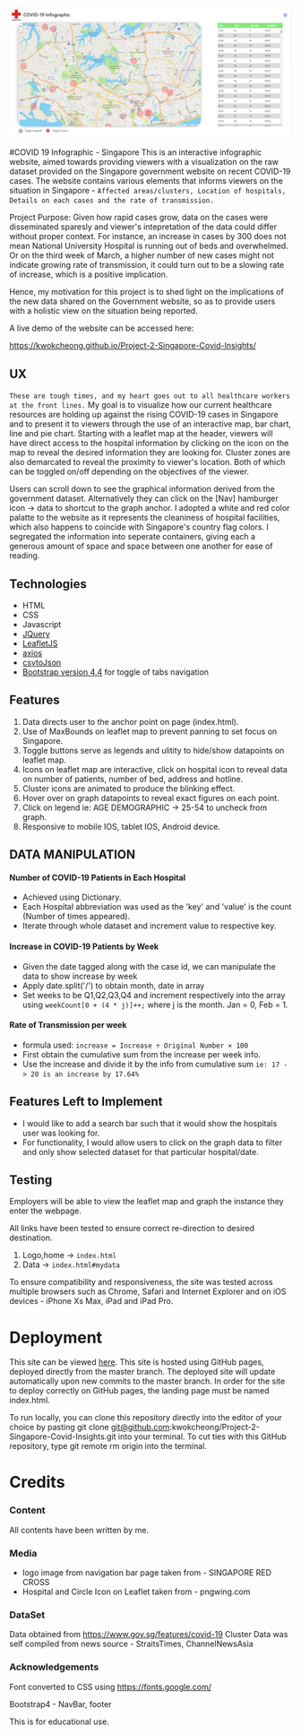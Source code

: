 <img src="images/screenshot.png" style="margin: 0;">


#COVID 19 Infographic - Singapore
This is an interactive infographic website, aimed towards providing viewers with a visualization on the raw dataset provided on the Singapore government website on recent COVID-19 cases. The website contains various elements that informs viewers on the situation in Singapore - ``` Affected areas/clusters, Location of hospitals, Details on each cases and the rate of transmission. ```

Project Purpose: Given how rapid cases grow, data on the cases were disseminated sparesly and viewer's intepretation of the data could differ without proper context. For instance, an increase in cases by 300 does not mean National University Hospital is running out of beds and overwhelmed. Or on the third week of March, a higher number of new cases might not indicate growing rate of transmission, it could turn out to be a slowing rate of increase, which is a positive implication.

Hence, my motivation for this project is to shed light on the implications of the new data shared on the Government website, so as to provide users with a holistic view on the situation being reported.

A live demo of the website can be accessed here: 

https://kwokcheong.github.io/Project-2-Singapore-Covid-Insights/

## UX
```These are tough times, and my heart goes out to all healthcare workers at the front lines.``` 
My goal is to visualize how our current healthcare resources are holding up against the rising COVID-19 cases in Singapore and to present it to viewers through the use of an interactive map, bar chart, line and pie chart. Starting with a leaflet map at the header, viewers will have direct access to the hospital information by clicking on the icon on the map to reveal the desired information they are looking for. Cluster zones are also demarcated to reveal the proximity to viewer's location. Both of which can be toggled on/off depending on the objectives of the viewer. 

Users can scroll down to see the graphical information derived from the government dataset. Alternatively they can click on the [Nav] hamburger icon -> data to shortcut to the graph anchor. I adopted a white and red color palatte to the website as it represents the cleaniness of hospital facilities, which also happens to coincide with Singapore's country flag colors. I segregated the information into seperate containers, giving each a generous amount of space and space between one another for ease of reading.


## Technologies
* HTML
* CSS
* Javascript
* [JQuery](https://jquery.com/) 
* [LeafletJS](https://leafletjs.com/) 
* [axios](https://github.com/axios/axios) 
* [csvtoJson](https://github.com/Keyang/node-csvtojson) 
* [Bootstrap version 4.4](https://getbootstrap.com/) for toggle of tabs navigation  


## Features
1. Data directs user to the anchor point on page (index.html).
2. Use of MaxBounds on leaflet map to prevent panning to set focus on Singapore.
3. Toggle buttons serve as legends and ulitity to hide/show datapoints on leaflet map.
4. Icons on leaflet map are interactive, click on hospital icon to reveal data on number of patients, number of bed, address and hotline.
5. Cluster icons are animated to produce the blinking effect. 
6. Hover over on graph datapoints to reveal exact figures on each point. 
7. Click on legend ie: AGE DEMOGRAPHIC -> 25-54 to uncheck from graph. 
8. Responsive to mobile IOS, tablet IOS, Android device. 


## DATA MANIPULATION 

#### Number of COVID-19 Patients in Each Hospital
- Achieved using Dictionary. 
- Each Hospital abbreviation was used as the 'key' and 'value' is the count (Number of times appeared). 
- Iterate through whole dataset and increment value to respective key. 

#### Increase in COVID-19 Patients by Week
- Given the date tagged along with the case id, we can manipulate the data to show increase by week
- Apply date.split('/') to obtain month, date in array
- Set weeks to be Q1,Q2,Q3,Q4 and increment respectively into the array using 
    ```weekCount[0 + (4 * j)]++;```
    where j is the month. Jan = 0, Feb = 1. 

#### Rate of Transmission per week
- formula used: 
    ```increase = Increase ÷ Original Number × 100```
- First obtain the cumulative sum from the increase per week info. 
- Use the increase and divide it by the info from cumulative sum 
    ```ie: 17 -> 20 is an increase by 17.64% ```


## Features Left to Implement
* I would like to add a search bar such that it would show the hospitals user was looking for. 
* For functionality, I would allow users to click on the graph data to filter and only show selected dataset for that particular hospital/date. 

## Testing
Employers will be able to view the leaflet map and graph the instance they enter the webpage.

All links have been tested to ensure correct re-direction to desired destination.
1. Logo,home -> `index.html`
2. Data -> `index.html#mydata`


To ensure compatibility and responsiveness, the site was tested across multiple browsers such as Chrome, Safari and Internet Explorer and on iOS devices - iPhone Xs Max, iPad and iPad Pro.


# Deployment
This site can be viewed [here](https://kwokcheong.github.io/Project-2-Singapore-Covid-Insights/). This site is hosted using GitHub pages, deployed directly from the master branch. The deployed site will update automatically upon new commits to the master branch. In order for the site to deploy correctly on GitHub pages, the landing page must be named index.html.

To run locally, you can clone this repository directly into the editor of your choice by pasting git clone git@github.com:kwokcheong/Project-2-Singapore-Covid-Insights.git into your terminal. To cut ties with this GitHub repository, type git remote rm origin into the terminal.

# Credits

### Content
All contents have been written by me.


### Media

* logo image from navigation bar page taken from - SINGAPORE RED CROSS
* Hospital and Circle Icon on Leaflet taken from - pngwing.com

### DataSet 

Data obtained from https://www.gov.sg/features/covid-19
Cluster Data was self compiled from news source - StraitsTimes, ChannelNewsAsia

### Acknowledgements
Font converted to CSS using https://fonts.google.com/

Bootstrap4 - NavBar, footer

This is for educational use.